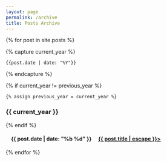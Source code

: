 ```yaml
---
layout: page
permalink: /archive
title: Posts Archive
---
```


{% for post in site.posts %}

  {% capture current_year %}

    {{post.date | date: "%Y"}}

  {% endcapture %} 

  {% if current_year != previous_year %} 

    {% assign previous_year = current_year %}

  <h3 class="post-header">
      <span role="img" aria-label="icon-book" aria-hidden="true"></span>
     {{ current_year }}
   </h3>
  {% endif %}
  <!-- <article class="posts">
    <span class="posts-date">{{ post.date | date: "%b %d" }}</span><header class="posts-header"> <h4 class="posts-title"> <a href="{{ post.url }}">{{ post.title | escape }}</a> </h4>
    </header> 
  </article> -->
<article class="posts">
      <h4> &emsp;{{ post.date | date: "%b %d" }} &emsp;<a href="{{ post.url }}">{{ post.title | escape }}></a> </h4>
</article>

{% endfor %}